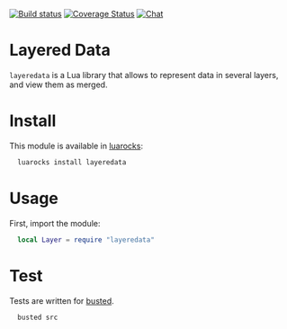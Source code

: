 [![Build status](https://app.wercker.com/status/091b4342d5d89fa9e55f7f7373f7a6fc/s/master "wercker status")](https://app.wercker.com/project/byKey/091b4342d5d89fa9e55f7f7373f7a6fc)
[![Coverage Status](https://coveralls.io/repos/github/cosyverif/layeredata/badge.svg)](https://coveralls.io/github/cosyverif/layeredata)
[![Chat](https://badges.gitter.im/cosyverif/layeredata.svg)](https://gitter.im/cosyverif/layeredata?utm_source=badge&utm_medium=badge&utm_campaign=pr-badge&utm_content=badge)

# Layered Data

`layeredata` is a Lua library that allows to represent data in several layers,
and view them as merged.

# Install

This module is available in [luarocks](https://luarocks.org):
```bash
  luarocks install layeredata
```

# Usage

First, import the module:
```lua
  local Layer = require "layeredata"
```

# Test

Tests are written for [busted](http://olivinelabs.com/busted).
```bash
  busted src
```
